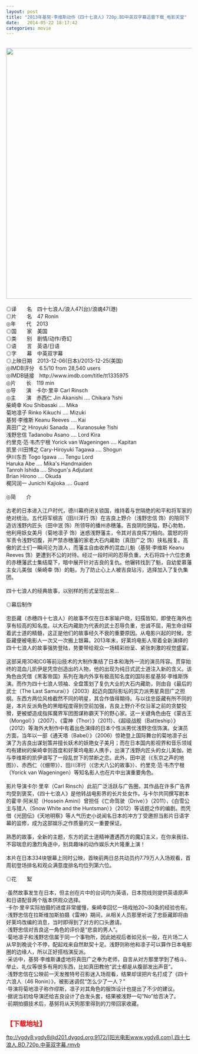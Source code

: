 ```yaml
---
layout: post
title: "2013年基努·李维斯动作《四十七浪人》720p.BD中英双字幕迅雷下载_电影天堂"
date:   2014-05-22 18:17:42
categories: movie
---
```

<html>
 <body>
  <p>
  </p>
  <p>
   <br/>
   <img alt="" border="0" height="1304" src="http://pic.yupoo.com/lihangze/DCoz1lWW/txNd0.jpg" style="WIDTH: 580px; HEIGHT: 678px" width="613"/>
   <br/>
   <br/>
   ◎译　　名　四十七浪人/浪人47(台)/浪魂47(港)
   <br/>
   ◎片　　名　47 Ronin
   <br/>
   ◎年　　代　2013
   <br/>
   ◎国　　家　美国
   <br/>
   ◎类　　别　剧情/动作/奇幻
   <br/>
   ◎语　　言　英语/日语
   <br/>
   ◎字　　幕　中英双字幕
   <br/>
   ◎上映日期　2013-12-06(日本)/2013-12-25(美国)
   <br/>
   ◎IMDB评分　6.5/10 from 28,540 users
   <br/>
   ◎IMDB链接　http://www.imdb.com/title/tt1335975
   <br/>
   ◎片　　长　119 min
   <br/>
   ◎导　　演　卡尔·里辛 Carl Rinsch
   <br/>
   ◎主　　演　赤西仁 Jin Akanishi .... Chikara ?ishi
   <br/>
   柴崎幸 Kou Shibasaki .... Mika
   <br/>
   菊地凛子 Rinko Kikuchi .... Mizuki
   <br/>
   基努·李维斯 Keanu Reeves .... Kai
   <br/>
   真田广之 Hiroyuki Sanada .... Kuranosuke ?ishi
   <br/>
   浅野忠信 Tadanobu Asano .... Lord Kira
   <br/>
   约里克·范·韦杰宁根 Yorick van Wageningen .... Kapitan
   <br/>
   凯里·川田博之 Cary-Hiroyuki Tagawa .... Shogun
   <br/>
   伊川东吾 Togo Igawa .... Tengu Lord
   <br/>
   Haruka Abe .... Mika's Handmaiden
   <br/>
   Tanroh Ishida .... Shogun's Adjutant
   <br/>
   Brian Hirono .... Okuda
   <br/>
   梶冈润一 Junichi Kajioka .... Guard
   <br/>
   <br/>
   ◎简　　介
   <br/>
   <br/>
   古老的日本进入江户时代，德川幕府闭关锁国，维持着与世隔绝的和平和将军家的绝对统治。五代将军纲吉（田川洋行 饰）在吉良上野介（浅野忠信 饰）的陪同下造访浅野内匠头（田中泯 饰）所领导的播州赤穗藩。吉良阴险狭隘，野心勃勃，他利用妖女美月（菊地凛子 饰）迷惑浅野藩主，令其对吉良挥刀相向。震怒的将军责令浅野切腹，并严禁赤穗藩的家老大石内藏助（真田广之 饰）挟私报复。高傲的武士们一瞬间沦为浪人，而藩主自由收养的混血儿魁（基努·李维斯 Keanu Reeves 饰）更遭到不公的对待。经过一段时间的忍辱负重，大石将四十六位忠勇的赤穗藩武士集结麾下，暗中展开针对吉良的复仇。他辗转找到了魁，自幼爱慕藩主女儿美伽（柴崎幸 饰）的魁，为了防止心上人被吉良玷污，选择加入了复仇集团。
   <br/>
   <br/>
   四十七浪人的经典故事，以别样的形式呈现出来…
   <br/>
   <br/>
   ◎幕后制作
   <br/>
   <br/>
   忠臣藏（赤穗四十七浪人）的故事不仅在日本家喻户晓，妇孺皆知，即使在海外也享有较高的知名度。以大石内藏助为代表的武士忍辱负重，忠诚不屈，用生命诠释着武士道的精髓，这正是他们的故事经久不衰的重要原因。从电影兴起的时候，忠臣藏便被电影人一次又一次搬上银幕。2013年末，好莱坞电影人带着全新演绎的四十七浪人的故事强势登陆，势要带给观众一场精彩纷呈、紧张刺激的视觉盛宴。
   <br/>
   <br/>
   这部采用3D和CG等前沿技术的大制作集结了日本和海外一流的演员阵容。贯穿始终的混血儿凯伊是凭空创造出的人物，他的出现为纯日式武士道注入新的含义。该角色由凭借《黑客帝国》系列在海内外享有极高知名度的国际影星基努·李维斯饰演。而作为四十七浪人领袖、全盘策划了复仇大业的大石内藏助，则由自《最后的武士（The Last Samurai）》（2003）起迈向国际影坛的实力派男星真田广之担纲。东西方两位风格截然不同的明星，其合作值得期待。与以往忠臣藏有所不同的是，本片反派角色的黑暗程度得到空前加强，吉良上野介不仅沿革之前的贪婪狡猾，更被塑造成指挥魔界军团图谋称霸天下的野心家。这一关键角色由在《蒙古王（Mongol）》（2007）、《雷神（Thor）》（2011）、《超级战舰（Battleship）》（2012）等海外大制作中有着出色演绎的日本个性派男优浅野忠信饰演。女演员方面，当年以一部《通天塔（Babel）》（2006）惊艳登上国际舞台的菊地凛子出演了为吉良出谋划策并擅长妖术的妖艳女子美月；而在日本国内影视界和音乐领域均有建树的柴崎幸则首度和好莱坞电影人携手，出演了浅野内匠头的女儿美伽，她与李维斯的凯伊谱写了一段乱世下的禁断之恋。此外，田中泯（《东京之声的地图》）、赤西仁（《绷带》）、田川洋行（《忠犬八公的故事》）、约里克·范·韦杰宁根（Yorick van Wageningen）等知名影人也在片中出演重要角色。
   <br/>
   <br/>
   影片导演卡尔·里辛（Carl Rinsch）此前广泛活跃与广告圈，其作品在许多广告界均受到褒奖，《四十七浪人》是他转战电影界的长片处女作。与卡尔共同撰写剧本的霍辛·阿米尼（Hossein Amini）曾担任《亡命驾驶（Drive）》（2011）、《白雪公主与猎人（Snow White and the Huntsman）》（2012）等话题之作的编剧。而凭借《光圀伝》《天地明察》等人气历史小说闻名日本的冲方丁受邀担当影片日语字幕的监修，成为这部娱乐之作质量的又一重要保证。
   <br/>
   <br/>
   熟悉的故事，全新的主题，东方的武士道精神遭遇西方的魔幻主义，在你来我往、不容喘息的激烈角逐中，别具趣味的动作娱乐大片隆重上演！
   <br/>
   <br/>
   本片在日本334块银幕上同时公映，首映前两日总共动员约7.79万人入场观看，首周初登场排名和观众满意度排名均位列第六位。
   <br/>
   <br/>
   ◎花　　絮
   <br/>
   <br/>
   ·虽然故事发生在日本，但主创在片中的台词均为英语，日本院线则提供英语原声和日语配音两个版本供观众选择。
   <br/>
   ·卡尔·里辛实际拍摄的进度非常缓慢，柴崎幸回忆一场戏拍20~30条的经验也有。
   <br/>
   ·浅野忠信在拉斯维加斯拍摄《雷神》期间，从相关人员那里听说了忠臣藏即将由好莱坞改编的消息，当时即得到了对方的口头邀请。
   <br/>
   ·浅野忠信对吉良这一角色的评价是“悲哀的男人”。
   <br/>
   ·菊地凛子和浅野忠信属于同一个事物所，因此她视后者如兄长一般，在片场二人从早到晚说个不停，配起戏来自然默契十足。浅野则称他和凛子可以算作日本电影圈的边缘人，所以正好搭档演反派。
   <br/>
   ·采访中，基努·李维斯谦虚地将真田广之奉为老师，自言从对方那里学到了格斗、举止、礼仪等很多有用的东西，比如真田教他“武士都是从腹部发出声音”。
   <br/>
   ·浅野忠信在公映前一天发推特号召影迷入场观看，结果却误把片名打成了《四十六浪人（46 Ronin）》，被影迷调侃“怎么少了一人？”
   <br/>
   ·导演将菊地凛子称作缪斯，凛子对其角色的服饰设计也提出了不少的建议。
   <br/>
   ·据说当初给导演还给吉良设计了白发头套，结果被浅野一句“No”给否决了。
   <br/>
   ·前期拍摄技术后，基努将从天狗那里得到的刀带回家收藏。
   <br/>
   <br/>
   <img alt="" border="0" src="http://img15.poco.cn/mypoco/myphoto/20140322/17/66548034201403221757142579401206595_000.jpg"/>
  </p>
  <p>
  </p>
  <p>
  </p>
  <p>
   <strong>
    <font color="#ff0000" size="4">
     【下载地址】
    </font>
   </strong>
  </p>
  <p>
  </p>
  <p>
  </p>
  <a href="ftp://ygdy8:ygdy8@d201.dygod.org:9172/%5B%E9%98%B3%E5%85%89%E7%94%B5%E5%BD%B1www.ygdy8.com%5D.%E5%9B%9B%E5%8D%81%E4%B8%83%E6%B5%AA%E4%BA%BA.BD.720p.%E4%B8%AD%E8%8B%B1%E5%8F%8C%E5%AD%97%E5%B9%95.rmvb">
   ftp://ygdy8:ygdy8@d201.dygod.org:9172/[阳光电影www.ygdy8.com].四十七浪人.BD.720p.中英双字幕.rmvb
  </a>
 </body>
</html>